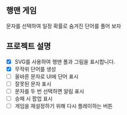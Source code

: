 ## 행맨 게임

문자를 선택하여 일정 확률로 숨겨진 단어를 풀어 보자

## 프로젝트 설명

- [x] SVG를 사용하여 행맨 폴과 그림을 표시합니다.
- [x] 무작위 단어를 생성
- [ ] 올바른 문자로 UI에 단어 표시
- [ ] 잘못된 문자 표시
- [ ] 문자를 두 번 선택하면 알림 표시
- [ ] 승패 시 팝업 표시
- [ ] 게임을 재설정하기 위해 다시 플레이하는 버튼
